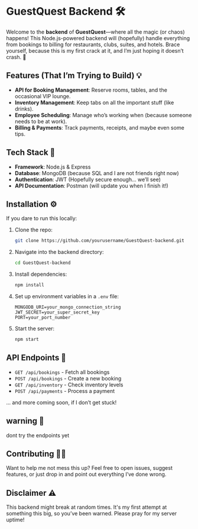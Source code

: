 
# GuestQuest Backend 🛠️

Welcome to the **backend** of **GuestQuest**—where all the magic (or chaos) happens! This Node.js-powered backend will (hopefully) handle everything from bookings to billing for restaurants, clubs, suites, and hotels. Brace yourself, because this is my first crack at it, and I’m just hoping it doesn’t crash. 🤞

## Features (That I’m Trying to Build) 💡
- **API for Booking Management**: Reserve rooms, tables, and the occasional VIP lounge.
- **Inventory Management**: Keep tabs on all the important stuff (like drinks).
- **Employee Scheduling**: Manage who’s working when (because someone needs to be at work).
- **Billing & Payments**: Track payments, receipts, and maybe even some tips.

## Tech Stack 🧰
- **Framework**: Node.js & Express
- **Database**: MongoDB (because SQL and I are not friends right now)
- **Authentication**: JWT (Hopefully secure enough… we’ll see)
- **API Documentation**: Postman (will update you when I finish it!)

## Installation ⚙️
If you dare to run this locally:

1. Clone the repo:
   ```bash
   git clone https://github.com/yourusername/GuestQuest-backend.git
   ```
2. Navigate into the backend directory:
   ```bash
   cd GuestQuest-backend
   ```
3. Install dependencies:
   ```bash
   npm install
   ```
4. Set up environment variables in a `.env` file:
   ```
   MONGODB_URI=your_mongo_connection_string
   JWT_SECRET=your_super_secret_key
   PORT=your_port_number
   ```

5. Start the server:
   ```bash
   npm start
   ```

## API Endpoints 📡
- `GET /api/bookings` - Fetch all bookings
- `POST /api/bookings` - Create a new booking
- `GET /api/inventory` - Check inventory levels
- `POST /api/payments` - Process a payment

... and more coming soon, if I don’t get stuck!

## warning 🧨
dont try the endpoints yet


## Contributing 🧑‍💻
Want to help me not mess this up? Feel free to open issues, suggest features, or just drop in and point out everything I’ve done wrong.

## Disclaimer ⚠️
This backend might break at random times. It's my first attempt at something this big, so you’ve been warned. Please pray for my server uptime!

